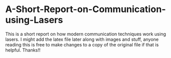 # A-Short-Report-on-Communication-using-Lasers
This is a short report on how modern communication techniques work using lasers.
I might add the latex file later along with images and stuff, anyone reading this is free to make changes to a copy of the original file if that is helpful.
Thanks!!

